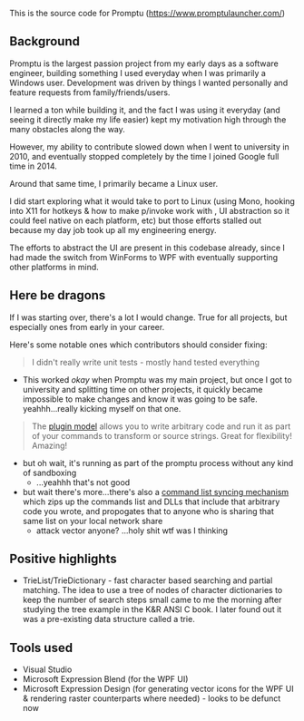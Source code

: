 This is the source code for Promptu (https://www.promptulauncher.com/)

## Background

Promptu is the largest passion project from my early days as a software engineer, building something I used everyday when I was primarily a Windows user. Development was driven by things I wanted personally and feature requests from family/friends/users.

I learned a ton while building it, and the fact I was using it everyday (and seeing it directly make my life easier) kept my motivation high through the many obstacles along the way.

However, my ability to contribute slowed down when I went to university in 2010, and eventually stopped completely by the time I joined Google full time in 2014.

Around that same time, I primarily became a Linux user.

I did start exploring what it would take to port to Linux (using Mono, hooking into X11 for hotkeys & how to make p/invoke work with , UI abstraction so it could feel native on each platform, etc) but those efforts stalled out because my day job took up all my engineering energy.

The efforts to abstract the UI are present in this codebase already, since I had made the switch from WinForms to WPF with eventually supporting other platforms in mind.

## Here be dragons

If I was starting over, there's a lot I would change. True for all projects, but especially ones from early in your career.

Here's some notable ones which contributors should consider fixing:

> I didn't really write unit tests - mostly hand tested everything
* This worked *okay* when Promptu was my main project, but once I got to university and splitting time on other projects, it quickly became impossible to make changes and know it was going to be safe. yeahhh...really kicking myself on that one.
> The [plugin model](https://www.promptulauncher.com/docs/writing-external-functions.php) allows you to write arbitrary code and run it as part of your commands to transform or source strings. Great for flexibility! Amazing!
* but oh wait, it's running as part of the promptu process without any kind of sandboxing
    * ...yeahhh that's not good
* but wait there's more...there's also a [command list syncing mechanism](https://www.promptulauncher.com/docs/lists.php#list-sharing) which zips up the commands list and DLLs that include that arbitrary code you wrote, and propogates that to anyone who is sharing that same list on your local network share
    * attack vector anyone? ...holy shit wtf was I thinking

## Positive highlights

* TrieList/TrieDictionary - fast character based searching and partial matching. The idea to use a tree of nodes of character dictionaries to keep the number of search steps small came to me the morning after studying the tree example in the K&R ANSI C book. I later found out it was a pre-existing data structure called a trie.


## Tools used

* Visual Studio
* Microsoft Expression Blend (for the WPF UI)
* Microsoft Expression Design (for generating vector icons for the WPF UI & rendering raster counterparts where needed) - looks to be defunct now

